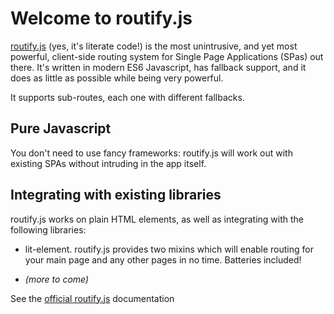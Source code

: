 # Welcome to routify.js

[routify.js](https://mobily-enterprises.github.io/routify/routify.html) (yes, it's literate code!) is the most unintrusive, and yet most powerful, client-side routing system for Single Page Applications (SPas) out there.
It's written in modern ES6 Javascript, has fallback support, and it does as little as possible while being very powerful.

It supports sub-routes, each one with different fallbacks.

## Pure Javascript

You don't need to use fancy frameworks: routify.js will work out with existing
SPAs without intruding in the app itself.

## Integrating with existing libraries

routify.js works on plain HTML elements, as well as integrating with the following libraries:

* lit-element. routify.js provides two mixins which will enable routing for your main page
and any other pages in no time. Batteries included!

* _(more to come)_

See the [official routify.js](https://mobily-enterprises.github.io/routify/) documentation
